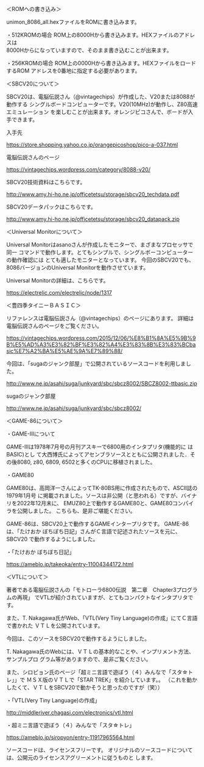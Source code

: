 ＜ROMへの書き込み＞

unimon_8086_all.hexファイルをROMに書き込みます。

・512KROMの場合
ROM上の8000Hから書き込みます。HEXファイルのアドレスは<br>
8000Hからになっていますので、そのまま書き込むことが出来ます。

・256KROMの場合
ROM上の0000Hから書き込みます。HEXファイルをロードするROM
アドレスを0番地に指定する必要があります。



＜SBCV20について＞


SBCV20は、電脳伝説さん（@vintagechips）が作成した、V20または8088が動作する
シングルボードコンピューターです。V20(10MHz)が動作し、Z80高速エミュレーション
を楽しむことが出来ます。オレンジピコさんで、ボードが入手できます。

入手先

https://store.shopping.yahoo.co.jp/orangepicoshop/pico-a-037.html

電脳伝説さんのページ

https://vintagechips.wordpress.com/category/8088-v20/

SBCV20技術資料はこちらです。

http://www.amy.hi-ho.ne.jp/officetetsu/storage/sbcv20_techdata.pdf

SBCV20データパックはこちらです。

http://www.amy.hi-ho.ne.jp/officetetsu/storage/sbcv20_datapack.zip


＜Universal Monitorについて＞


Universal Monitorはasanoさんが作成したモニターで、まざまなプロセッサで同一
コマンドで動作します。とてもシンプルで、シングルボーコンピューターの動作確認には
とても適したモニターとなっています。
今回のSBCV20でも、8086バージョンのUniversal Monitorを動作させています。

Universal Monitorの詳細は、こちらです。

https://electrelic.com/electrelic/node/1317


＜豊四季タイニーＢＡＳＩＣ＞


リファレンスは電脳伝説さん（@vintagechips）のページにあります。
詳細は電脳伝説さんのページをご覧ください。

https://vintagechips.wordpress.com/2015/12/06/%E8%B1%8A%E5%9B%9B%E5%AD%A3%E3%82%BF%E3%82%A4%E3%83%8B%E3%83%BCbasic%E7%A2%BA%E5%AE%9A%E7%89%88/

今回は、「sugaのジャンク部屋」で公開されているソースコードを利用しました。

http://www.ne.jp/asahi/suga/junkyard/sbc/sbcz8002/SBCZ8002-ttbasic.zip

sugaのジャンク部屋

http://www.ne.jp/asahi/suga/junkyard/sbc/sbcz8002/


＜GAME-86について＞

・GAME-IIIについて


GAME-IIIは1978年7月号の月刊アスキーで6800用のインタプリタ(機能的に はBASIC)とし
て大西博氏によってアセンブラソースとともに公開されました．その後8080, z80, 6809,
 6502と多くのCPUに移植されました。


・GAME80


GAME80は、高岡洋一さんによってTK-80BS用に作成されたもので、ASCII誌の1979年1月号
に掲載されました。ソースは非公開（と思われる）ですが、バイナリを2022年12月末に、
EMUZ80上で動作するGAME80と、GAME80コンパイラを公開しました。
こちらも、是非ご堪能ください。


GAME-86は、SBCV20上で動作するGAMEインタープリタです。
GAME-86は、「たけおか ぼちぼち日記」さんがＣ言語で記述されたソースを元に、SBCV20
で動作するようにしました。

・「たけおか ぼちぼち日記」

https://ameblo.jp/takeoka/entry-11004344172.html


＜VTLについて＞

著者である電脳伝説さんの「モトローラ6800伝説　第二章　Chapter3プログラムの再現」
でVTLが紹介されていますが、とてもコンパクトなインタプリタです。

また、T. Nakagawa氏がWeb、「VTL(Very Tiny Language)の作成」にてＣ言語で書かれた
ＶＴＬを公開されています。

今回は、このソースをSBCV20で動作するようにしました。

T. Nakagawa氏のWebには、ＶＴＬの基本的なことや、インプリメント方法、サンプルプロ
グラム等がありますので、是非ご覧ください。

また、シロピョン氏のページ「超ミニ言語で遊ぼう（４）みんなで「スタ☆トレ」」で
ＭＳＸ版のＶＴＬで「STAR TREK」を紹介しています。。
（これを動かしたくて、ＶＴＬをSBCV20で動かそうと思ったのですが（笑））

・「VTL(Very Tiny Language)の作成」

http://middleriver.chagasi.com/electronics/vtl.html

・超ミニ言語で遊ぼう（４）みんなで「スタ☆トレ」

https://ameblo.jp/siropyon/entry-11917965564.html



ソースコードは、ライセンスフリーです。
オリジナルのソースコードについては、公開元のライセンスアグリーメントに従うものと
します。
